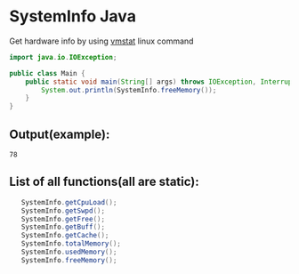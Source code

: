 # SystemInfo Java
Get hardware info by using [vmstat](https://en.wikipedia.org/wiki/Vmstat) linux command
```java
import java.io.IOException;

public class Main {
    public static void main(String[] args) throws IOException, InterruptedException{
        System.out.println(SystemInfo.freeMemory());
    }
}

```

## Output(example): 
```
78
```
## List of all functions(all are static): 
```java
   SystemInfo.getCpuLoad();
   SystemInfo.getSwpd();
   SystemInfo.getFree();
   SystemInfo.getBuff();
   SystemInfo.getCache();
   SystemInfo.totalMemory();
   SystemInfo.usedMemory();
   SystemInfo.freeMemory();
```
